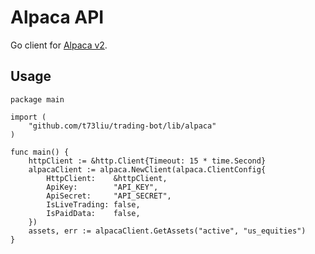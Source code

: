 # Alpaca API

Go client for [Alpaca v2](https://alpaca.markets/).

## Usage

```golang
package main

import (
	"github.com/t73liu/trading-bot/lib/alpaca"
)

func main() {
	httpClient := &http.Client{Timeout: 15 * time.Second}
	alpacaClient := alpaca.NewClient(alpaca.ClientConfig{
		HttpClient:    &httpClient,
		ApiKey:        "API_KEY",
		ApiSecret:     "API_SECRET",
		IsLiveTrading: false,
		IsPaidData:    false,
	})
	assets, err := alpacaClient.GetAssets("active", "us_equities")
}
```
